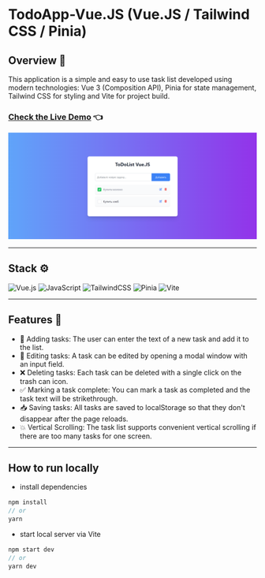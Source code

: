 # TodoApp-Vue.JS (Vue.JS / Tailwind CSS / Pinia)

## Overview 🌟
This application is a simple and easy to use task list developed using modern technologies: Vue 3 (Composition API), Pinia for state management, Tailwind CSS for styling and Vite for project build.

### [Check the Live Demo](https://subbotinroman.github.io/counter-app/) 👈

<img alt="ToDo-List preview" src="public/preview.png">

***
## Stack ⚙️

![Vue.js](https://img.shields.io/badge/vuejs-%2335495e.svg?style=for-the-badge&logo=vuedotjs&logoColor=%234FC08D)
![JavaScript](https://img.shields.io/badge/JavaScript-323330?style=for-the-badge&logo=javascript&logoColor=F7DF1E)
![TailwindCSS](https://img.shields.io/badge/tailwindcss-%2338B2AC.svg?style=for-the-badge&logo=tailwind-css&logoColor=white)
![Pinia](https://img.shields.io/badge/-Pinia-ffe165?style=for-the-badge&logo=Pinia&labelColor=fffcf0&logoColor=ffe165)
![Vite](https://img.shields.io/badge/vite-%23646CFF.svg?style=for-the-badge&logo=vite&logoColor=white)

***
## Features 🚀

- 🎯 Adding tasks: The user can enter the text of a new task and add it to the list.
- 📝 Editing tasks: A task can be edited by opening a modal window with an input field.
- ❌ Deleting tasks: Each task can be deleted with a single click on the trash can icon.
- ✅ Marking a task complete: You can mark a task as completed and the task text will be strikethrough.
- 📥 Saving tasks: All tasks are saved to localStorage so that they don't disappear after the page reloads.
- 💥 Vertical Scrolling: The task list supports convenient vertical scrolling if there are too many tasks for one screen.

***
## How to run locally

* install dependencies
```js
npm install
// or
yarn
```
* start local server via Vite
```js
npm start dev
// or
yarn dev
```



